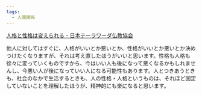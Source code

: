 ```yaml
---
tags:
  - 人間関係
---
```

[人格と性格は変えられる - 日本テーラワーダ仏教協会](https://j-theravada.com/dhamma/kantouhouwa/kantou025/)

他人に対してはすぐに、人格がいいとか悪いとか、性格がいいとか悪いとか決めつけたくなりますが、それは考え直したほうがいいと思います。性格も人格も徐々に変っていくものですから、今はいい人も後になって悪くなるかもしれませんし、今悪い人が後になっていい人になる可能性もあります。人とつきあうときも、社会のなかで生活するときも、人の性格・人格というものは、それほど固定していないことを理解したほうが、精神的にも楽になると思います。

